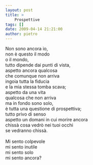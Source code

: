 ```yaml
---
layout: post
title: >
    Prospettive
tags: []
date: 2009-04-14 21:21:00
author: pietro
---
```

Non sono ancora io,<br/>non è questo il modo<br/>o il mondo,<br/>tutto dipende dai punti di vista,<br/>aspetto ancora qualcosa<br/>che comunque non arriva<br/>ingoia tutta la fiducia<br/>e la mia stessa tomba scava;<br/>aspetto da una vita<br/>qualcosa che non arriva<br/>ma in fondo sono solo,<br/>è tutta una questione di prospettiva;<br/>tutto privo di senso<br/>aspetto un domani in cui morire ancora<br/>chissà cosa vedrò nei tuoi occhi<br/>se vedranno chissà.<br/><br/>Mi sento colpevole<br/>mi sento inutile<br/>mi sento solo<br/>mi sento ancora?
